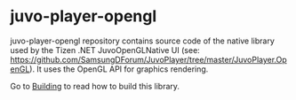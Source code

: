 juvo-player-opengl
=======

juvo-player-opengl repository contains source code of the native library used by the Tizen .NET JuvoOpenGLNative UI
(see: https://github.com/SamsungDForum/JuvoPlayer/tree/master/JuvoPlayer.OpenGL). It uses the OpenGL API for graphics
rendering.

Go to [Building](./docs/building.md) to read how to build this library.
